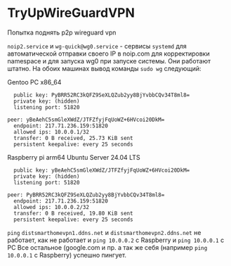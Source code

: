 # TryUpWireGuardVPN
Попытка поднять p2p wireguard vpn

`noip2.service` и `wg-quick@wg0.service` - сервисы `systemd` для автоматической отправки своего IP в noip.com для корректировки namespace и для запуска wg0 при запуске системы. Они работают штатно.
На обоих машинах вывод команды `sudo wg` следующий:

Gentoo PC x86_64
```
  public key: PyBRR52RC3kQFZ9SeXLQZub2yy8BjYvbbCQv34T8ml8=
  private key: (hidden)
  listening port: 51820

peer: yBeAehC5smGleXWdZ/JTFZfyjFqUoWZ+6HVcoi20DkM=
  endpoint: 217.71.236.159:51820
  allowed ips: 10.0.0.1/32
  transfer: 0 B received, 25.73 KiB sent
  persistent keepalive: every 25 seconds
```
Raspberry pi arm64 Ubuntu Server 24.04 LTS
```
  public key: yBeAehC5smGleXWdZ/JTFZfyjFqUoWZ+6HVcoi20DkM=
  private key: (hidden)
  listening port: 51820

peer: PyBRR52RC3kQFZ9SeXLQZub2yy8BjYvbbCQv34T8ml8=
  endpoint: 217.71.236.159:51820
  allowed ips: 10.0.0.2/32
  transfer: 0 B received, 19.80 KiB sent
  persistent keepalive: every 25 seconds
```

`ping` `distsmarthomevpn1.ddns.net` и `distsmarthomevpn2.ddns.net` не работает, как не работает и 
`ping 10.0.0.2` с Raspberry и `ping 10.0.0.1` с PC
Все остальное (google.com и пр. а так же себя (например `ping 10.0.0.1` с Raspberry) успешно пингует.
